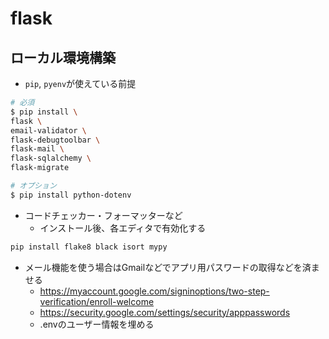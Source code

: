 # flask

## ローカル環境構築
- `pip`, `pyenv`が使えている前提

```sh
# 必須
$ pip install \
flask \
email-validator \
flask-debugtoolbar \
flask-mail \
flask-sqlalchemy \
flask-migrate

# オプション
$ pip install python-dotenv
```

- コードチェッカー・フォーマッターなど
  - インストール後、各エディタで有効化する
```sh
pip install flake8 black isort mypy
```

- メール機能を使う場合はGmailなどでアプリ用パスワードの取得などを済ませる
  - https://myaccount.google.com/signinoptions/two-step-verification/enroll-welcome
  - https://security.google.com/settings/security/apppasswords
  - .envのユーザー情報を埋める
